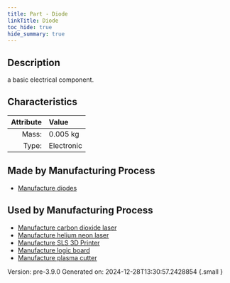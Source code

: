 ```yaml
---
title: Part - Diode
linkTitle: Diode
toc_hide: true
hide_summary: true
---
```


## Description
a basic electrical component.

## Characteristics

| Attribute      | Value |
|--------:|:------|
|Mass:|0.005 kg|
|Type:|Electronic|

## Made by Manufacturing Process

- [Manufacture diodes](/docs/definitions/process/manufacture-diodes)

## Used by Manufacturing Process

- [Manufacture carbon dioxide laser](/docs/definitions/process/manufacture-carbon-dioxide-laser)
- [Manufacture helium neon laser](/docs/definitions/process/manufacture-helium-neon-laser)
- [Manufacture SLS 3D Printer](/docs/definitions/process/manufacture-sls-3d-printer)
- [Manufacture logic board](/docs/definitions/process/manufacture-logic-board)
- [Manufacture plasma cutter](/docs/definitions/process/manufacture-plasma-cutter)


Version: pre-3.9.0 Generated on: 2024-12-28T13:30:57.2428854
{.small }


